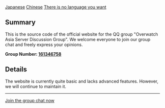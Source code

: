[Japanese](https://github.com/HaoMiaoMa/OASEGW/blob/main/J.md)
[Chinese](https://github.com/HaoMiaoMa/OASEGW/blob/main/README.md)
[There is no language you want](https://github.com/HaoMiaoMa/OASEGW/blob/main/o.md)
## Summary

This is the source code of the official website for the QQ group "Overwatch Asia Server Discussion Group". We welcome everyone to join our group chat and freely express your opinions.

**Group Number: [161346758](https://jq.qq.com/?_wv=1027&k=5ULU3B0)**

## Details

The website is currently quite basic and lacks advanced features. However, we will continue to maintain it.

---

[Join the group chat now](https://jq.qq.com/?_wv=1027&k=5ULU3B0)
